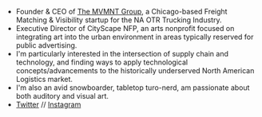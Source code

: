 - Founder & CEO of [The MVMNT Group](https://mvmntgroup.co/), a Chicago-based Freight Matching & Visibility startup for the NA OTR Trucking Industry.
- Executive Director of CityScape NFP, an arts nonprofit focused on integrating art into the urban environment in areas typically reserved for public advertising.
- I'm particularly interested in the intersection of supply chain and technology, and finding ways to apply technological concepts/advancements to the historically underserved North American Logistics market.
- I'm also an avid snowboarder, tabletop turo-nerd, am passionate about both auditory and visual art.
- [Twitter](https://twitter.com/divinix_chi) // [Instagram](https://www.instagram.com/divinix/)
